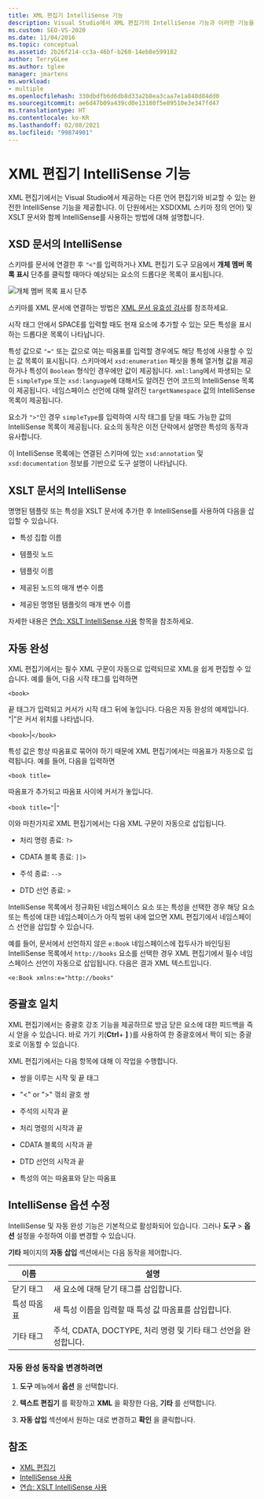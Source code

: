 ```yaml
---
title: XML 편집기 IntelliSense 기능
description: Visual Studio에서 XML 편집기의 IntelliSense 기능과 이러한 기능을 XSD(XML 스키마 정의 언어) 및 XSLT 문서에서 사용하는 방법에 대해 알아봅니다.
ms.custom: SEO-VS-2020
ms.date: 11/04/2016
ms.topic: conceptual
ms.assetid: 2b26f214-cc3a-46bf-b260-14eb8e599182
author: TerryGLee
ms.author: tglee
manager: jmartens
ms.workload:
- multiple
ms.openlocfilehash: 330dbdfb6d6db8d33a2b8ea3caa7e1a840d84dd0
ms.sourcegitcommit: ae6d47b09a439cd0e13180f5e89510e3e347fd47
ms.translationtype: HT
ms.contentlocale: ko-KR
ms.lasthandoff: 02/08/2021
ms.locfileid: "99874901"
---
```

# <a name="xml-editor-intellisense-features"></a>XML 편집기 IntelliSense 기능

XML 편집기에서는 Visual Studio에서 제공하는 다른 언어 편집기와 비교할 수 있는 완전한 IntelliSense 기능을 제공합니다. 이 단원에서는 XSD(XML 스키마 정의 언어) 및 XSLT 문서와 함께 IntelliSense를 사용하는 방법에 대해 설명합니다.

## <a name="intellisense-in-an-xsd-document"></a>XSD 문서의 IntelliSense

스키마를 문서에 연결한 후 `"<"`를 입력하거나 XML 편집기 도구 모음에서 **개체 멤버 목록 표시** 단추를 클릭할 때마다 예상되는 요소의 드롭다운 목록이 표시됩니다.

![개체 멤버 목록 표시 단추](media/display-object-member-list-xml.png)

스키마를 XML 문서에 연결하는 방법은 [XML 문서 유효성 검사](../xml-tools/xml-document-validation.md)를 참조하세요.

시작 태그 안에서 SPACE를 입력할 때도 현재 요소에 추가할 수 있는 모든 특성을 표시하는 드롭다운 목록이 나타납니다.

특성 값으로 `"="` 또는 값으로 여는 따옴표를 입력할 경우에도 해당 특성에 사용할 수 있는 값 목록이 표시됩니다. 스키마에서 `xsd:enumeration` 패싯을 통해 열거형 값을 제공하거나 특성이 `Boolean` 형식인 경우에만 값이 제공됩니다. `xml:lang`에서 파생되는 모든 `simpleType` 또는 `xsd:language`에 대해서도 알려진 언어 코드의 IntelliSense 목록이 제공됩니다. 네임스페이스 선언에 대해 알려진 `targetNamespace` 값의 IntelliSense 목록이 제공됩니다.

요소가 `">"`인 경우 `simpleType`를 입력하여 시작 태그를 닫을 때도 가능한 값의 IntelliSense 목록이 제공됩니다. 요소의 동작은 이전 단락에서 설명한 특성의 동작과 유사합니다.

이 IntelliSense 목록에는 연결된 스키마에 있는 `xsd:annotation` 및 `xsd:documentation` 정보를 기반으로 도구 설명이 나타납니다.

## <a name="intellisense-in-an-xslt-document"></a>XSLT 문서의 IntelliSense

명명된 템플릿 또는 특성을 XSLT 문서에 추가한 후 IntelliSense를 사용하여 다음을 삽입할 수 있습니다.

- 특성 집합 이름

- 템플릿 노드

- 템플릿 이름

- 제공된 노드의 매개 변수 이름

- 제공된 명명된 템플릿의 매개 변수 이름

자세한 내용은 [연습: XSLT IntelliSense 사용](../xml-tools/walkthrough-using-xslt-intellisense.md) 항목을 참조하세요.

## <a name="auto-completion"></a>자동 완성

XML 편집기에서는 필수 XML 구문이 자동으로 입력되므로 XML을 쉽게 편집할 수 있습니다. 예를 들어, 다음 시작 태그를 입력하면

`<book>`

끝 태그가 입력되고 커서가 시작 태그 뒤에 놓입니다. 다음은 자동 완성의 예제입니다. “&#124;”은 커서 위치를 나타냅니다.

`<book>`&#124;`</book>`

특성 값은 항상 따옴표로 묶어야 하기 때문에 XML 편집기에서는 따옴표가 자동으로 입력됩니다. 예를 들어, 다음을 입력하면

`<book title=`

따옴표가 추가되고 따옴표 사이에 커서가 놓입니다.

`<book title="`&#124;`"`

이와 마찬가지로 XML 편집기에서는 다음 XML 구문이 자동으로 삽입됩니다.

- 처리 명령 종료: `?>`

- CDATA 블록 종료: `]]>`

- 주석 종료: `-->`

- DTD 선언 종료: `>`

IntelliSense 목록에서 정규화된 네임스페이스 요소 또는 특성을 선택한 경우 해당 요소 또는 특성에 대한 네임스페이스가 아직 범위 내에 없으면 XML 편집기에서 네임스페이스 선언을 삽입할 수 있습니다.

예를 들어, 문서에서 선언하지 않은 `e:Book` 네임스페이스에 접두사가 바인딩된 IntelliSense 목록에서 `http://books` 요소를 선택한 경우 XML 편집기에서 필수 네임스페이스 선언이 자동으로 삽입됩니다. 다음은 결과 XML 텍스트입니다.

`<e:Book xmlns:e="http://books"`

## <a name="brace-matching"></a>중괄호 일치

XML 편집기에서는 중괄호 강조 기능을 제공하므로 방금 닫은 요소에 대한 피드백을 즉시 얻을 수 있습니다. 바로 가기 키(**Ctrl**+ **]** )를 사용하여 한 중괄호에서 짝이 되는 중괄호로 이동할 수 있습니다.

XML 편집기에서는 다음 항목에 대해 이 작업을 수행합니다.

- 쌍을 이루는 시작 및 끝 태그

- "\<" or ">" 꺾쇠 괄호 쌍

- 주석의 시작과 끝

- 처리 명령의 시작과 끝

- CDATA 블록의 시작과 끝

- DTD 선언의 시작과 끝

- 특성의 여는 따옴표와 닫는 따옴표

## <a name="modify-the-intellisense-options"></a>IntelliSense 옵션 수정

IntelliSense 및 자동 완성 기능은 기본적으로 활성화되어 있습니다. 그러나 **도구** > **옵션** 설정을 수정하여 이를 변경할 수 있습니다.

**기타** 페이지의 **자동 삽입** 섹션에서는 다음 동작을 제어합니다.

|이름|설명|
|-|-----------------|
|닫기 태그|새 요소에 대해 닫기 태그를 삽입합니다.|
|특성 따옴표|새 특성 이름을 입력할 때 특성 값 따옴표를 삽입합니다.|
|기타 태그|주석, CDATA, DOCTYPE, 처리 명령 및 기타 태그 선언을 완성합니다.|

### <a name="to-change-the-auto-completion-behavior"></a>자동 완성 동작을 변경하려면

1. **도구** 메뉴에서 **옵션** 을 선택합니다.

2. **텍스트 편집기** 를 확장하고 **XML** 을 확장한 다음, **기타** 를 선택합니다.

3. **자동 삽입** 섹션에서 원하는 대로 변경하고 **확인** 을 클릭합니다.

## <a name="see-also"></a>참조

- [XML 편집기](../xml-tools/xml-editor.md)
- [IntelliSense 사용](../ide/using-intellisense.md)
- [연습: XSLT IntelliSense 사용](../xml-tools/walkthrough-using-xslt-intellisense.md)
